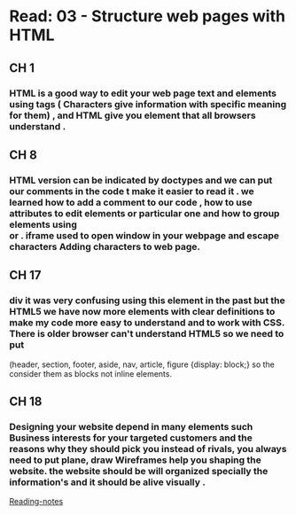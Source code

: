 # Read: 03 - Structure web pages with HTML
## CH 1
 ### HTML is a good way to edit your web page text and elements using tags ( Characters give information with specific meaning for them) , and HTML give you element that all browsers understand .
## CH 8
 ### HTML version can be indicated by doctypes and we can put our comments in the code t make it easier to read it . we learned how to add a comment to our code , how to use attributes to edit elements or particular one and how to group elements using <div> or <span>. iframe used to open window in your webpage and escape characters Adding characters to web page.

## CH 17 
### div it was very confusing using this element in the past but the HTML5 we have now more elements with clear definitions to make my code more easy to understand and to work with CSS. There is older browser can't understand HTML5 so we need to put 
(header, section, footer, aside, nav, article, figure 
{display: block;} so the consider them as blocks not inline elements.


## CH 18
 ### Designing your website depend in many elements such Business interests for your targeted customers and the reasons why they should pick you instead of rivals,  you always need to put plane, draw Wireframes help you shaping the website. the website     should be will organized specially the information's and it should be alive visually .

[Reading-notes](https://odehyazan.github.io/reading-notes/)
